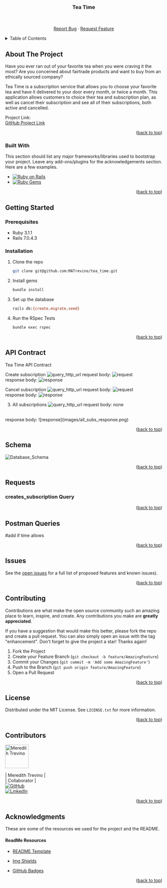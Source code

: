 <!-- Improved compatibility of back to top link: See: https://github.com/othneildrew/Best-README-Template/pull/73 -->
<a name="readme-top"></a>
<!--
*** Thanks for checking out the Best-README-Template. If you have a suggestion
*** that would make this better, please fork the repo and create a pull request
*** or simply open an issue with the tag "enhancement".
*** Don't forget to give the project a star!
*** Thanks again! Now go create something AMAZING! :D
-->



<!-- PROJECT SHIELDS -->
<!--
*** I'm using markdown "reference style" links for readability.
*** Reference links are enclosed in brackets [ ] instead of parentheses ( ).
*** See the bottom of this document for the declaration of the reference variables
*** for contributors-url, forks-url, etc. This is an optional, concise syntax you may use.
*** https://www.markdownguide.org/basic-syntax/#reference-style-links
-->



<!-- PROJECT LOGO -->
<br />
<div align="center">

  <h3 align="center">Tea Time</h3>


  <p align="center">
    <br />
    <br />
    <a href="https://github.com/MATrevino/tea_time/issues">Report Bug</a>
    ·
    <a href="https://github.com/MATrevino/tea_time/issues">Request Feature</a>
  </p>
</div>



<!-- TABLE OF CONTENTS -->
<details>
  <summary>Table of Contents</summary>
  <ol>
    <li>
      <a href="#about-the-project">About The Project</a>
      <ul>
        <li><a href="#built-with">Built With</a></li>
      </ul>
    </li>
    <li>
      <a href="#getting-started">Getting Started</a>
      <ul>
        <li><a href="#prerequisites">Prerequisites</a></li>
        <li><a href="#installation">Installation</a></li>
      </ul>
    </li>
    <li><a href="#api-contract">API Contract</a></li>
    <li><a href="#schema">Schema</a></li>
    <li><a href="#issues">Issues</a></li>
    <li><a href="#contributing">Contributing</a></li>
    <li><a href="#license">License</a></li>
    <li><a href="#contributors">Contributors</a></li>
    <li><a href="#acknowledgments">Acknowledgments</a></li>
  </ol>
</details>



<!-- ABOUT THE PROJECT -->
## About The Project


Have you ever ran out of your favorite tea when you were craving it the most? Are you concerned about fairtrade products and want to buy from an ethically sourced company?

Tea Time is a subscription service that allows you to choose your favorite tea and have it delivered to your door every month, or twice a month. This application allows customers to choice their tea and subscription plan, as well as cancel their subscription and see all of their subscriptions, both active and cancelled.

Project Link: <br> 
[GitHub Project Link](https://github.com/MATrevino/tea_time) <br>

<p align="right">(<a href="#readme-top">back to top</a>)</p>



### Built With

This section should list any major frameworks/libraries used to bootstrap your project. Leave any add-ons/plugins for the acknowledgements section. Here are a few examples.

* [![Ruby on Rails][Rails]][Rails-url]
* [![Ruby Gems][Ruby-gems]][Ruby-gems-url]

<p align="right">(<a href="#readme-top">back to top</a>)</p>



<!-- GETTING STARTED -->
## Getting Started

### Prerequisites

* Ruby 3.1.1
* Rails 7.0.4.3

### Installation

1. Clone the repo
    ```sh
    git clone git@github.com:MATrevino/tea_time.git
    ```
1. Install gems
    ```sh
    bundle install
    ```
1. Set up the database
    ```sh
    rails db:{create,migrate,seed}
    ```
1. Run the RSpec Tests
    ```sh
    bundle exec rspec
    ```

<p align="right">(<a href="#readme-top">back to top</a>)</p>


<!-- API CONTRACT -->
## API Contract

Tea Time API Contract

Create subscription
![query_http_url](images/sub_http_url.png)
request body:
![request](images/sub_request.png)
<br>
response body:
![response](images/sub_response.png)

Cancel subscription
![query_http_url](images/cancel_sub_http_url.png)
request body:
![request](images/cancel_sub_request.png)
<br>
response body:
![response](images/cancel_sub_response.png)

3. All subscriptions
![query_http_url](images/all_subs_http_url.png)
request body: none
<br>
response body:
![response](images/all_subs_response.png)

<p align="right">(<a href="#readme-top">back to top</a>)</p>


<!-- SCHEMA -->
## Schema

![Database_Schema](images/database_schema.png)


<p align="right">(<a href="#readme-top">back to top</a>)</p>

<!-- REQUESTSS -->
## Requests
### creates_subscription Query




<p align="right">(<a href="#readme-top">back to top</a>)</p>

<!-- POSTMAN -->
## Postman Queries

#add if time allows

<p align="right">(<a href="#readme-top">back to top</a>)</p>



<!-- ISSUES -->
## Issues

See the [open issues](https://github.com/MATrevino/tea_time/issues) for a full list of proposed features and known issues).


<p align="right">(<a href="#readme-top">back to top</a>)</p>



<!-- CONTRIBUTING -->
## Contributing

Contributions are what make the open source community such an amazing place to learn, inspire, and create. Any contributions you make are **greatly appreciated**.

If you have a suggestion that would make this better, please fork the repo and create a pull request. You can also simply open an issue with the tag "enhancement".
Don't forget to give the project a star! Thanks again!

1. Fork the Project
2. Create your Feature Branch (`git checkout -b feature/AmazingFeature`)
3. Commit your Changes (`git commit -m 'Add some AmazingFeature'`)
4. Push to the Branch (`git push origin feature/AmazingFeature`)
5. Open a Pull Request

<p align="right">(<a href="#readme-top">back to top</a>)</p>



<!-- LICENSE -->
## License

Distributed under the MIT License. See `LICENSE.txt` for more information.

<p align="right">(<a href="#readme-top">back to top</a>)</p>



<!-- CONTRIBUTORS -->

## Contributors

<img alt="Meredith Trevino" width="75" src="https://avatars.githubusercontent.com/u/112577589?v=4"/> 

| Meredith Trevino | <br>
| Collaborator | <br>
[![GitHub][github-shield]][github-meredith]  <br>
[![LinkedIn][linkedin-shield]][linkedin-meredith]


<p align="right">(<a href="#readme-top">back to top</a>)</p>



<!-- ACKNOWLEDGMENTS -->
## Acknowledgments

These are some of the resources we used for the project and the README.

#### ReadMe Resources
* [README Template](https://github.com/othneildrew/Best-README-Template)

* [Img Shields](https://shields.io)

* [GitHub Badges](https://home.aveek.io/GitHub-Profile-Badges/)


<p align="right">(<a href="#readme-top">back to top</a>)</p>



<!-- MARKDOWN LINKS & IMAGES -->
<!-- https://www.markdownguide.org/basic-syntax/#reference-style-links -->




[linkedin-shield]: https://img.shields.io/badge/-LinkedIn-black.svg?style=for-the-badge&logo=linkedin&colorB=555

[linkedin-meredith]: https://www.linkedin.com/in/meredith-trevino/


[product-screenshot]: images/screenshot.png

[github-shield]: https://img.shields.io/badge/GitHub-181717.svg?style=for-the-badge&logo=GitHub&logoColor=white

[github-meredith]: https://github.com/MAtrevino


[Rails]: https://img.shields.io/badge/-Ruby%20on%20Rails-CC0000?logo=ruby-on-rails&logoColor=white&style=for-the-badge
[Rails-url]: https://rubyonrails.org 

[Ruby-gems]: https://img.shields.io/badge/RubyGems-E9573F.svg?style=for-the-badge&logo=RubyGems&logoColor=white
[Ruby-gems-url]: https://rubygems.org/

